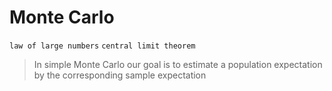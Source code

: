 # Monte Carlo
`law of large numbers` `central limit theorem`
> In simple Monte Carlo our goal is to estimate a population expectation by the
corresponding sample expectation
